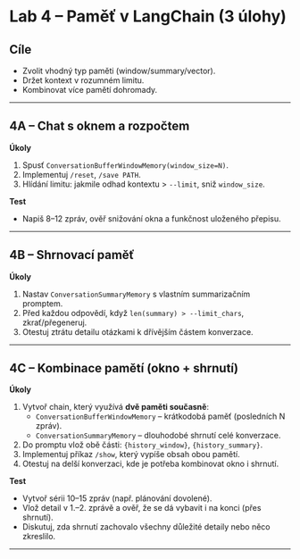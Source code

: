 # Lab 4 – Paměť v LangChain (3 úlohy)

## Cíle
- Zvolit vhodný typ paměti (window/summary/vector).
- Držet kontext v rozumném limitu.
- Kombinovat více pamětí dohromady.

---

## 4A – Chat s oknem a rozpočtem
**Úkoly**
1. Spusť `ConversationBufferWindowMemory(window_size=N)`.
2. Implementuj `/reset`, `/save PATH`.
3. Hlídání limitu: jakmile odhad kontextu > `--limit`, sniž `window_size`.


**Test**
- Napiš 8–12 zpráv, ověř snižování okna a funkčnost uloženého přepisu.

---

## 4B – Shrnovací paměť
**Úkoly**
1. Nastav `ConversationSummaryMemory` s vlastním summarizačním promptem.
2. Před každou odpovědí, když `len(summary) > --limit_chars`, zkrať/přegeneruj.
3. Otestuj ztrátu detailu otázkami k dřívějším částem konverzace.


---

## 4C – Kombinace pamětí (okno + shrnutí)
**Úkoly**
1. Vytvoř chain, který využívá **dvě paměti současně**:
   - `ConversationBufferWindowMemory` – krátkodobá paměť (posledních N zpráv).
   - `ConversationSummaryMemory` – dlouhodobé shrnutí celé konverzace.
2. Do promptu vlož obě části: `{history_window}`, `{history_summary}`.
3. Implementuj příkaz `/show`, který vypíše obsah obou pamětí.
4. Otestuj na delší konverzaci, kde je potřeba kombinovat okno i shrnutí.


**Test**
- Vytvoř sérii 10–15 zpráv (např. plánování dovolené).
- Vlož detail v 1.–2. zprávě a ověř, že se dá vybavit i na konci (přes shrnutí).
- Diskutuj, zda shrnutí zachovalo všechny důležité detaily nebo něco zkreslilo.

---